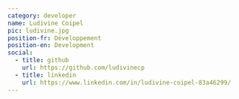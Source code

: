 ```yaml
---
category: developer
name: Ludivine Coipel
pic: ludivine.jpg
position-fr: Développement
position-en: Development
social:
  - title: github
    url: https://github.com/ludivinecp
  - title: linkedin
    url: https://www.linkedin.com/in/ludivine-coipel-83a46299/
---
```

